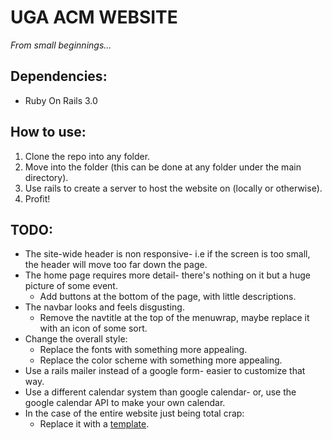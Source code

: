 # UGA ACM WEBSITE
_From small beginnings..._

## Dependencies:
* Ruby On Rails 3.0

## How to use:
1. Clone the repo into any folder.
2. Move into the folder (this can be done at any folder under the main directory).
3. Use rails to create a server to host the website on (locally or otherwise).
4. Profit!

## TODO:
* The site-wide header is non responsive- i.e if the screen is too small, the header will move too far down the page.
* The home page requires more detail- there's nothing on it but a huge picture of some event. 
    * Add buttons at the bottom of the page, with little descriptions.
* The navbar looks and feels disgusting. 
    * Remove the navtitle at the top of the menuwrap, maybe replace it with an icon of some sort.
* Change the overall style:
    * Replace the fonts with something more appealing.
    * Replace the color scheme with something more appealing.
* Use a rails mailer instead of a google form- easier to customize that way.
* Use a different calendar system than google calendar- or, use the google calendar API to make your own calendar.
* In the case of the entire website just being total crap:
    * Replace it with a [template](https://startbootstrap.com/).



